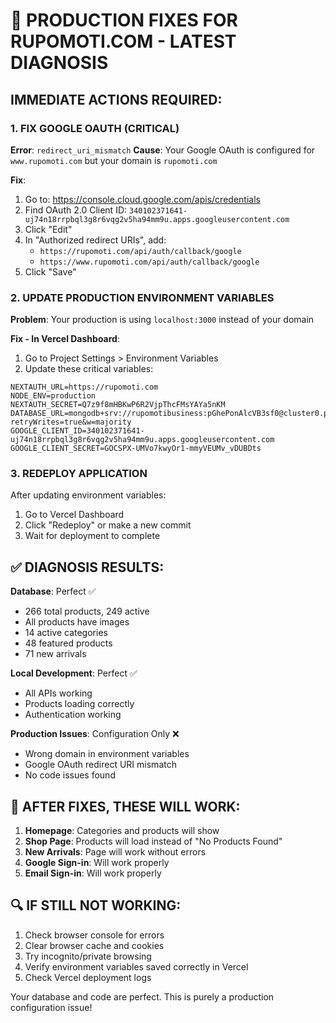 # 🚀 PRODUCTION FIXES FOR RUPOMOTI.COM - LATEST DIAGNOSIS

## IMMEDIATE ACTIONS REQUIRED:

### 1. FIX GOOGLE OAUTH (CRITICAL)
**Error**: `redirect_uri_mismatch`
**Cause**: Your Google OAuth is configured for `www.rupomoti.com` but your domain is `rupomoti.com`

**Fix**:
1. Go to: https://console.cloud.google.com/apis/credentials
2. Find OAuth 2.0 Client ID: `340102371641-uj74n18rrpbql3g8r6vqg2v5ha94mm9u.apps.googleusercontent.com`
3. Click "Edit"
4. In "Authorized redirect URIs", add:
   - `https://rupomoti.com/api/auth/callback/google`
   - `https://www.rupomoti.com/api/auth/callback/google`
5. Click "Save"

### 2. UPDATE PRODUCTION ENVIRONMENT VARIABLES
**Problem**: Your production is using `localhost:3000` instead of your domain

**Fix - In Vercel Dashboard**:
1. Go to Project Settings > Environment Variables
2. Update these critical variables:

```
NEXTAUTH_URL=https://rupomoti.com
NODE_ENV=production
NEXTAUTH_SECRET=Q7z9f8mHBKwP6R2VjpThcFMsYAYa5nKM
DATABASE_URL=mongodb+srv://rupomotibusiness:pGhePonAlcVB3sf0@cluster0.p0tpuuo.mongodb.net/rupomoti?retryWrites=true&w=majority
GOOGLE_CLIENT_ID=340102371641-uj74n18rrpbql3g8r6vqg2v5ha94mm9u.apps.googleusercontent.com
GOOGLE_CLIENT_SECRET=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
```

### 3. REDEPLOY APPLICATION
After updating environment variables:
1. Go to Vercel Dashboard
2. Click "Redeploy" or make a new commit
3. Wait for deployment to complete

## ✅ DIAGNOSIS RESULTS:

**Database**: Perfect ✅
- 266 total products, 249 active
- All products have images
- 14 active categories
- 48 featured products
- 71 new arrivals

**Local Development**: Perfect ✅
- All APIs working
- Products loading correctly
- Authentication working

**Production Issues**: Configuration Only ❌
- Wrong domain in environment variables
- Google OAuth redirect URI mismatch
- No code issues found

## 🎯 AFTER FIXES, THESE WILL WORK:

1. **Homepage**: Categories and products will show
2. **Shop Page**: Products will load instead of "No Products Found"
3. **New Arrivals**: Page will work without errors
4. **Google Sign-in**: Will work properly
5. **Email Sign-in**: Will work properly

## 🔍 IF STILL NOT WORKING:

1. Check browser console for errors
2. Clear browser cache and cookies
3. Try incognito/private browsing
4. Verify environment variables saved correctly in Vercel
5. Check Vercel deployment logs

Your database and code are perfect. This is purely a production configuration issue!
